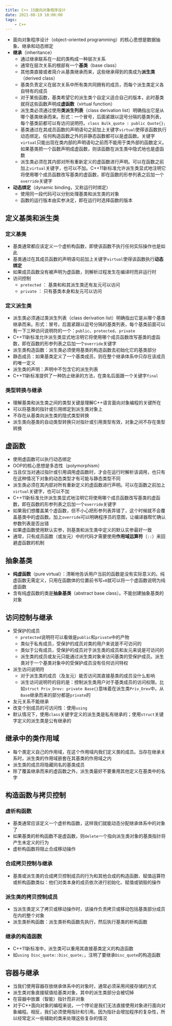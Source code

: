 ```yaml
---
title: C++ 15面向对象程序设计
date: 2021-08-19 10:00:00
tags:
    - C++
---
```


- 面向对象程序设计（object-oriented programming）的核心思想是数据抽象、继承和动态绑定
- **继承**（inheritance）
  - 通过继承联系在一起的类构成一种层次关系
  - 通常在层次关系的根部有一个**基类**（base class）
  - 其他类直接或者简介从基类继承而来，这些继承得到的类成为**派生类**（derived class）
  - 基类负责定义在层次关系中所有类共同拥有的成员，而每个派生类定义各自特有的成员
  - 对于某些函数，基类希望它的派生类个自定义适合自己的版本，此时基类就将这些函数声明成**虚函数**（virtual function）
  - 派生类必须通过使用**类派生列表**（class derivation list）明确指出它是从哪个基类继承而来。形式：一个冒号，后面紧跟以逗号分隔的基类列表，每个基类前都可以有访问说明符。`class Bulk_quote : public Quote{};`
  - 基类通过在其成员函数的声明语句之前加上关键字`virtual`使得该函数执行动态绑定。任何构造函数之外的非静态函数都可以是虚函数。关键字`virtual`只能出现在类内部的声明语句之前而不能用于类外部的函数定义。如果基类把一个函数声明成虚函数，则该函数在派生类中隐式地也是虚函数
  - 派生类必须在其内部对所有重新定义的虚函数进行声明。可以在函数之前加上`virtual`关键字，也可以不加。C++11新标准允许派生类显式地注明它将使用哪个成员函数改写基类的虚函数，即在函数的形参列表之后加一个`override`关键字
- **动态绑定**（dynamic binding，又称运行时绑定）
  - 使用同一段代码可以分别处理基类和派生类的对象
  - 函数的运行版本由实参决定，即在运行时选择函数的版本

## 定义基类和派生类

### 定义基类

- 基类通常都应该定义一个虚析构函数，即使该函数不执行任何实际操作也是如此
- 基类通过在其成员函数的声明语句前加上关键字`virtual`使得该函数执行**动态绑定**
- 如果成员函数没有被声明为虚函数，则解析过程发生在编译时而非运行时
- 访问控制
  - `protected` ： 基类和和其派生类还有友元可以访问
  - `private` ： 只有基类本身和友元可以访问

### 定义派生类

- 派生类必须通过类派生列表（class derivation list）明确指出它是从哪个基类继承而来。形式：冒号，后面紧跟以逗号分隔的基类列表，每个基类前面可以有一下三种访问说明符的一个：`public`、`protected`、`private`
- C++11新标准允许派生类显式地注明它将使用哪个成员函数改写基类的虚函数，即在函数的形参列表之后加一个`override`关键字
- 派生类构造函数：派生类必须使用基类的构造函数去初始化它的基类部分
- 静态成员：如果基类定义了一个基类成员，则在整个继承体系中只存在该成员的唯一定义
- 派生类的声明：声明中不包含它的派生列表
- C++11新标准提供了一种防止继承的方法，在类名后面跟一个关键字`final`

### 类型转换与继承

- 理解基类和派生类之间的类型关键是理解C++语言面向对象编程的关键所在
- 可以将基类的指针或引用绑定到派生类对象上
- 不存在从基类向派生类的隐式类型转换
- 派生类向基类的自动类型转换只对指针或引用类型有效，对象之间不存在类型转换

## 虚函数

- 使用虚函数可以执行动态绑定
- OOP的核心思想是多态性（polymorphism）
- 当且仅当对通过指针或引用调用虚函数时，才会在运行时解析该调用，也只有在这种情况下对象的动态类型才有可能与静态类型不同
- 派生类必须在其内部对所有重新定义的虚函数进行声明。可以在函数之前加上`virtual`关键字，也可以不加
- C++11新标准允许派生类显式地注明它将使用哪个成员函数改写基类的虚函数，即在函数的形参列表之后加一个`override`关键字
- 如果我们想覆盖某个虚函数，但不小心把形参列表弄错了，这个时候就不会覆盖基类中的虚函数。加上`override`可以明确程序员的意图，让编译器帮忙确认参数列表是否出错
- 如果虚函数使用默认实参，则基类和派生类中定义的默认实参最好一致
- 通常，只有成员函数（或友元）中的代码才需要使用**作用域运算符**（`::`）来回避虚函数的机制

## 抽象基类

- **纯虚函数**（pure virtual）：清晰地告诉用户当前的函数是没有实际意义的。纯虚函数无需定义，只用在函数体的位置前书写`=0`就可以将一个虚函数说明为纯虚函数
- 含有纯虚函数的类是**抽象基类**（abstract base class）。不能创建抽象基类的对象

## 访问控制与继承

- 受保护的成员
  - `protected`说明符可以看做是`public`和`private`中的产物
  - 类似于私有成员，受保护的成员对类的用户来说是不可访问的
  - 类似于公有成员，受保护的成员对于派生类的成员和友元来说是可访问的
  - 派生类的成员或友元只能通过派生类对象来访问基类的受保护成员。派生类对于一个基类对象中的受保护成员没有任何访问特权
- 派生访问说明符
  - 对于派生类的成员（及友元）能否访问其直接基类的成员没什么影响
  - 派生访问说明符的目的是：控制派生类用户对于基类成员的访问权限。比如`struct Priv_Drev: private Base{}`意味着在派生类`Priv_Drev`中，从`Base`继承而来的部分都是`private`的
- 友元关系不能继承
- 改变个别成员的可访问性：使用`using`
- 默认情况下，使用`class`关键字定义的派生类是私有继承的；使用`struct`关键字定义的派生类是公有继承的

## 继承中的类作用域

- 每个类定义自己的作用域，在这个作用域内我们定义类的成员。当存在继承关系时，派生类的作用域嵌套在其基类的作用域之内
- 派生类的成员将隐藏同名的基类成员
- 除了覆盖继承而来的虚函数之外，派生类最好不要重用其他定义在基类中的名字

## 构造函数与拷贝控制

### 虚析构函数

- 基类通常应该定义一个虚析构函数，这样我们就能动态分配继承体系中的对象了
- 如果基类的析构函数不是虚函数，则`delete`一个指向派生类对象的基类指针将产生未定义的行为
- 虚析构函数将阻止合成移动操作

### 合成拷贝控制与继承

- 基类或派生类的合成拷贝控制成员的行为和其他合成的构造函数、赋值运算符或析构函数类似：他们对类本身的成员依次进行初始化、赋值或销毁的操作

### 派生类的拷贝控制成员

- 当派生类定义了拷贝或移动操作时，该操作负责拷贝或移动包括基类部分成员在内的整个对象
- 派生类析构函数：派生类析构函数先执行，然后执行基类的析构函数

### 继承的构造函数

- C++11新标准中，派生类可以重用其直接基类定义的构造函数
- 如`using Disc_quote::Disc_quote;`，注明了要继承`Disc_quote`的构造函数

## 容器与继承

- 当我们使用容器存放继承体系中的对象时，通常必须采用间接存储的方式
- 派生类对象直接赋值给基类对象，其中的派生类部分会被切掉
- 在容器中放置（智能）指针而非对象
- 对于C++面向对象的编程来说，一个悖论是我们无法直接使用对象进行面向对象编程。相反，我们必须使用指针和引用。因为指针会增加程序的复杂性，所以经常定义一些辅助的类来处理这些复杂的情况